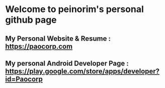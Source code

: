 # Welcome to peinorim's personal github page

## My Personal Website & Resume : https://paocorp.com

## My personal Android Developer Page : https://play.google.com/store/apps/developer?id=Paocorp
